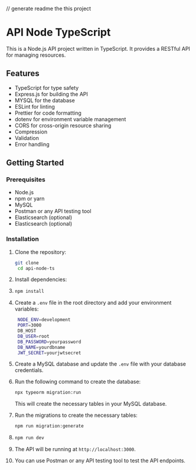 // generate readme the this project
# API Node TypeScript
This is a Node.js API project written in TypeScript. It provides a RESTful API for managing resources.
## Features
- TypeScript for type safety
- Express.js for building the API
- MYSQL for the database
- ESLint for linting
- Prettier for code formatting
- dotenv for environment variable management
- CORS for cross-origin resource sharing
- Compression
- Validation
- Error handling



## Getting Started
### Prerequisites
- Node.js
- npm or yarn
- MySQL
- Postman or any API testing tool
- Elasticsearch (optional)
- Elasticsearch (optional)

### Installation
1. Clone the repository:
   ```bash
   git clone
    cd api-node-ts
    ```
2. Install dependencies:
3. ```bash
   npm install
   ```
4. Create a `.env` file in the root directory and add your environment variables:
   ```bash
    NODE_ENV=development
    PORT=3000
    DB_HOST
    DB_USER=root
    DB_PASSWORD=yourpassword
    DB_NAME=yourdbname
    JWT_SECRET=yourjwtsecret
    ```
5. Create a MySQL database and update the `.env` file with your database credentials.
6. Run the following command to create the database:
   ```bash
   npx typeorm migration:run
   ```
   This will create the necessary tables in your MySQL database.
7. Run the migrations to create the necessary tables:
   ```bash
   npm run migration:generate
   ```

7. ```bash
   npm run dev
   ```
8. The API will be running at `http://localhost:3000`.
9. You can use Postman or any API testing tool to test the API endpoints.